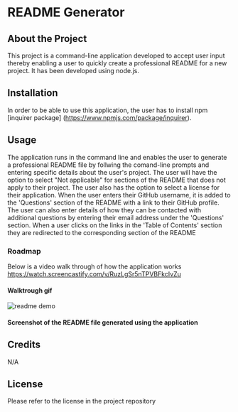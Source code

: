 # README Generator

## About the Project
This project is a command-line application developed to accept user input thereby enabling a user to quickly create a professional README for a new project. It has been developed using node.js.


## Installation
In order to be able to use this application, the user has to install npm [inquirer package] (https://www.npmjs.com/package/inquirer).


## Usage
The application runs in the command line and enables the user to generate a professional README file by follwing the comand-line prompts and entering specific details about the user's project. The user will have the option to select "Not applicable" for sections of the README that does not apply to their project. The user also has the option to select a license for their application. 
When the user enters their GitHub username, it is added to the 'Questions' section of the README with a link to their GitHub profile. The user can also enter details of how they can be contacted with additional questions by entering their email address under the 'Questions' section.
When a user clicks on the links in the 'Table of Contents' section they are redirected to the corresponding section of the README

### Roadmap
Below is a video walk through of how the application works
https://watch.screencastify.com/v/RuzLgSr5nTPVBFkcIvZu

#### Walktrough gif
![readme demo](./asset/readME-generator-video-demo.gif)

#### Screenshot of the README file generated using the application

## Credits
N/A

## License
Please refer to the license in the project repository
